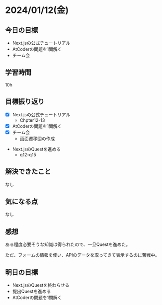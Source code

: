 # 2024/01/12(金)

## 今日の目標
* Next.jsの公式チュートリアル
* AtCoderの問題を1問解く
* チーム会

## 学習時間
10h

## 目標振り返り
* [x] Next.jsの公式チュートリアル
  * Chpter12-13
* [x] AtCoderの問題を1問解く
* [x] チーム会
  * 画面遷移図の作成
* Next.jsのQuestを進める
  * q12-q15

## 解決できたこと
なし

## 気になる点
なし

## 感想
ある程度必要そうな知識は得られたので、一旦Questを進めた。

ただ、フォームの情報を使い、APIのデータを取ってきて表示するのに苦戦中。

## 明日の目標
* Next.jsのQuestを終わらせる
* 提出Questを進める
* AtCoderの問題を1問解く
